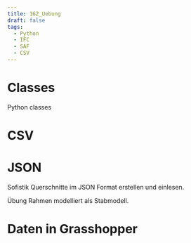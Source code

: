 ```yaml
---
title: 162_Uebung
draft: false
tags:
  - Python
  - IFC
  - SAF
  - CSV
---
```


# Classes
Python classes








# CSV





# JSON






Sofistik Querschnitte im JSON Format erstellen und einlesen.

Übung Rahmen modelliert als Stabmodell.



# Daten in Grasshopper
